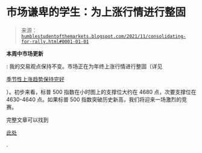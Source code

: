 <!--yml

分类：未分类

日期：2024-05-18 01:51:28

--> 

# 市场谦卑的学生：为上涨行情进行整固

> 来源：[`humblestudentofthemarkets.blogspot.com/2021/11/consolidating-for-rally.html#0001-01-01`](https://humblestudentofthemarkets.blogspot.com/2021/11/consolidating-for-rally.html#0001-01-01)

**本周中市场更新**

: 我的交易观点保持不变。市场正在为年终上涨行情进行整固（详见

[季节性上涨趋势保持完好](https://humblestudentofthemarkets.com/2021/11/14/the-seasonal-rally-is-intact/)

）。初步来看，标普 500 指数在小时图上的支撑位大约在 4680 点，次要支撑位在 4630-4640 点。如果标普 500 指数突破历史新高，我们将迎来一场激烈的竞赛。

完整文章可以找到

[此处](https://humblestudentofthemarkets.com/2021/11/17/consolidating-for-a-rally/)

.

